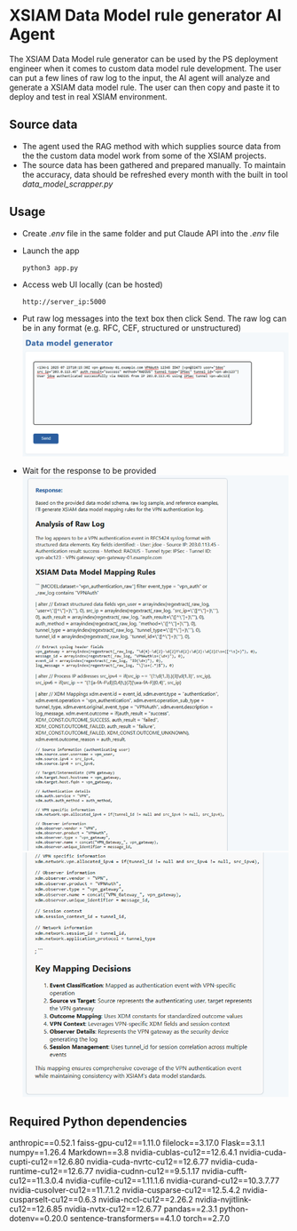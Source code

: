 # XSIAM Data Model rule generator AI Agent

The XSIAM Data Model rule generator can be used by the PS deployment engineer when it comes to custom data model rule development. The user can put a few lines of raw log to the input, the AI agent will analyze and generate a XSIAM data model rule. The user can then copy and paste it to deploy and test in real XSIAM environment.

## Source data
- The agent used the RAG method with which supplies source data from the the custom data model work from some of the XSIAM projects.
- The source data has been gathered and prepared manually. To maintain the accuracy, data should be refreshed every month with the built in tool *data_model_scrapper.py*


## Usage
- Create *.env* file in the same folder and put Claude API into the *.env* file
- Launch the app
    ```
    python3 app.py
    ```
- Access web UI locally (can be hosted)
    ```
    http://server_ip:5000
    ```
- Put raw log messages into the text box then click Send. The raw log can be in any format (e.g. RFC, CEF, structured or unstructured)
![alt text](image-1.png)

- Wait for the response to be provided
![alt text](image-2.png)
![alt text](image-3.png)


 ## Required Python dependencies
anthropic==0.52.1
faiss-gpu-cu12==1.11.0
filelock==3.17.0
Flask==3.1.1
numpy==1.26.4
Markdown==3.8
nvidia-cublas-cu12==12.6.4.1
nvidia-cuda-cupti-cu12==12.6.80
nvidia-cuda-nvrtc-cu12==12.6.77
nvidia-cuda-runtime-cu12==12.6.77
nvidia-cudnn-cu12==9.5.1.17
nvidia-cufft-cu12==11.3.0.4
nvidia-cufile-cu12==1.11.1.6
nvidia-curand-cu12==10.3.7.77
nvidia-cusolver-cu12==11.7.1.2
nvidia-cusparse-cu12==12.5.4.2
nvidia-cusparselt-cu12==0.6.3
nvidia-nccl-cu12==2.26.2
nvidia-nvjitlink-cu12==12.6.85
nvidia-nvtx-cu12==12.6.77
pandas==2.3.1
python-dotenv==0.20.0
sentence-transformers==4.1.0
torch==2.7.0